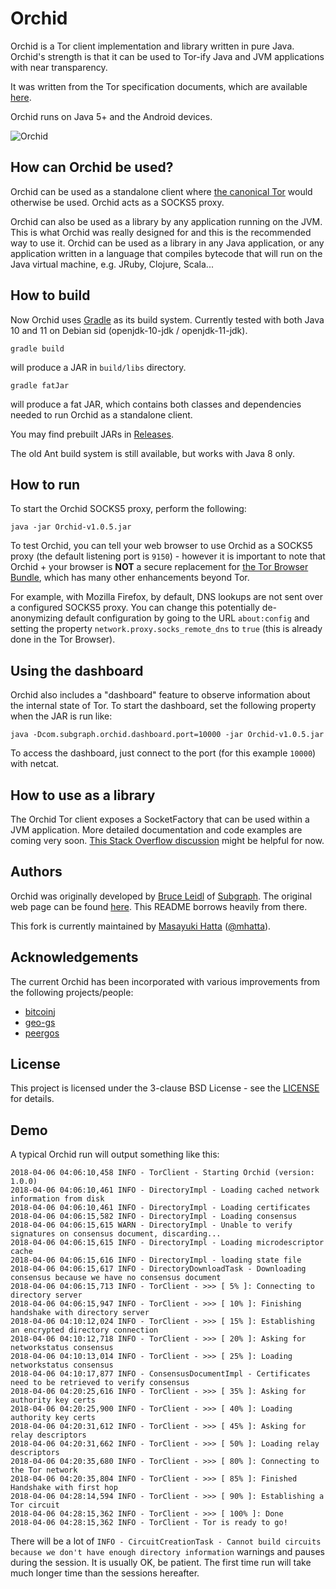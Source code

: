 Orchid
======

Orchid is a Tor client implementation and library written in pure Java.  Orchid's strength is that it can be used to Tor-ify Java and JVM applications with near transparency.

It was written from the Tor specification documents, which are available [here](https://www.torproject.org/docs/documentation.html.en#DesignDoc).

Orchid runs on Java 5+ and the Android devices.  

![Orchid](https://subgraph.com/img/orchidlogo1.png)

## How can Orchid be used?

Orchid can be used as a standalone client where [the canonical Tor](https://www.torproject.org/) would otherwise be used.  Orchid acts as a SOCKS5 proxy.

Orchid can also be used as a library by any application running on the JVM. This is what Orchid was really designed for and this is the recommended way to use it. Orchid can be used as a library in any Java application, or any application written in a language that compiles bytecode that will run on the Java virtual machine, e.g. JRuby, Clojure, Scala...

## How to build

Now Orchid uses [Gradle](https://gradle.org/) as its build system.  Currently tested with both Java 10 and 11 on Debian sid (openjdk-10-jdk / openjdk-11-jdk).

```
gradle build
```

will produce a JAR in `build/libs` directory.

```
gradle fatJar
```

will produce a fat JAR, which contains both classes and dependencies needed to run Orchid as a standalone client.

You may find prebuilt JARs in [Releases](https://github.com/mhatta/Orchid/releases).

The old Ant build system is still available, but works with Java 8 only.

## How to run

To start the Orchid SOCKS5 proxy, perform the following:

```
java -jar Orchid-v1.0.5.jar
```

To test Orchid, you can tell your web browser to use Orchid as a SOCKS5 proxy (the default listening port is `9150`) - however it is important to note that Orchid + your browser is **NOT** a secure replacement for [the Tor Browser Bundle](https://www.torproject.org/projects/torbrowser.htm), which has many other enhancements beyond Tor.

For example, with Mozilla Firefox, by default, DNS lookups are not sent over a configured SOCKS5 proxy. You can change this potentially de-anonymizing default configuration by going to the URL `about:config` and setting the property `network.proxy.socks_remote_dns` to `true` (this is already done in the Tor Browser).

## Using the dashboard

Orchid also includes a "dashboard" feature to observe information about the internal state of Tor. To start the dashboard, set the following property when the JAR is run like:

```
java -Dcom.subgraph.orchid.dashboard.port=10000 -jar Orchid-v1.0.5.jar
```

To access the dashboard, just connect to the port (for this example `10000`) with netcat.

## How to use as a library

The Orchid Tor client exposes a SocketFactory that can be used within a JVM application. More detailed documentation and code examples are coming very soon.  [This Stack Overflow discussion](https://stackoverflow.com/questions/29171643/java-tor-lib-how-to-setup-orchid-tor-lib-with-java) might be helpful for now.

## Authors

Orchid was originally developed by [Bruce Leidl](https://github.com/brl) of [Subgraph](https://subgraph.com/).  The original web page can be found [here](https://subgraph.com/orchid/).  This README borrows heavily from there.

This fork is currently maintained by [Masayuki Hatta](http://about.me/mhatta) ([@mhatta](https://twitter.com/mhatta)).

## Acknowledgements

The current Orchid has been incorporated with various improvements from the following projects/people:

* [bitcoinj](https://github.com/bitcoinj)
* [geo-gs](https://github.com/geo-gs)
* [peergos](https://github.com/peergos)

## License

This project is licensed under the 3-clause BSD License - see the [LICENSE](LICENSE) for details.

## Demo

A typical Orchid run will output something like this:


```
2018-04-06 04:06:10,458 INFO - TorClient - Starting Orchid (version: 1.0.0)
2018-04-06 04:06:10,461 INFO - DirectoryImpl - Loading cached network information from disk
2018-04-06 04:06:10,461 INFO - DirectoryImpl - Loading certificates
2018-04-06 04:06:15,582 INFO - DirectoryImpl - Loading consensus
2018-04-06 04:06:15,615 WARN - DirectoryImpl - Unable to verify signatures on consensus document, discarding...
2018-04-06 04:06:15,615 INFO - DirectoryImpl - Loading microdescriptor cache
2018-04-06 04:06:15,616 INFO - DirectoryImpl - loading state file
2018-04-06 04:06:15,617 INFO - DirectoryDownloadTask - Downloading consensus because we have no consensus document
2018-04-06 04:06:15,713 INFO - TorClient - >>> [ 5% ]: Connecting to directory server
2018-04-06 04:06:15,947 INFO - TorClient - >>> [ 10% ]: Finishing handshake with directory server
2018-04-06 04:10:12,024 INFO - TorClient - >>> [ 15% ]: Establishing an encrypted directory connection
2018-04-06 04:10:12,718 INFO - TorClient - >>> [ 20% ]: Asking for networkstatus consensus
2018-04-06 04:10:13,014 INFO - TorClient - >>> [ 25% ]: Loading networkstatus consensus
2018-04-06 04:10:17,877 INFO - ConsensusDocumentImpl - Certificates need to be retrieved to verify consensus
2018-04-06 04:20:25,616 INFO - TorClient - >>> [ 35% ]: Asking for authority key certs
2018-04-06 04:20:25,900 INFO - TorClient - >>> [ 40% ]: Loading authority key certs
2018-04-06 04:20:31,612 INFO - TorClient - >>> [ 45% ]: Asking for relay descriptors
2018-04-06 04:20:31,662 INFO - TorClient - >>> [ 50% ]: Loading relay descriptors
2018-04-06 04:20:35,680 INFO - TorClient - >>> [ 80% ]: Connecting to the Tor network
2018-04-06 04:20:35,804 INFO - TorClient - >>> [ 85% ]: Finished Handshake with first hop
2018-04-06 04:28:14,594 INFO - TorClient - >>> [ 90% ]: Establishing a Tor circuit
2018-04-06 04:28:15,362 INFO - TorClient - >>> [ 100% ]: Done
2018-04-06 04:28:15,362 INFO - TorClient - Tor is ready to go!
```

There will be a lot of `INFO - CircuitCreationTask - Cannot build circuits because we don't have enough directory information` warnings and pauses during the session.  It is usually OK, be patient.  The first time run will take much longer time than the sessions hereafter.
